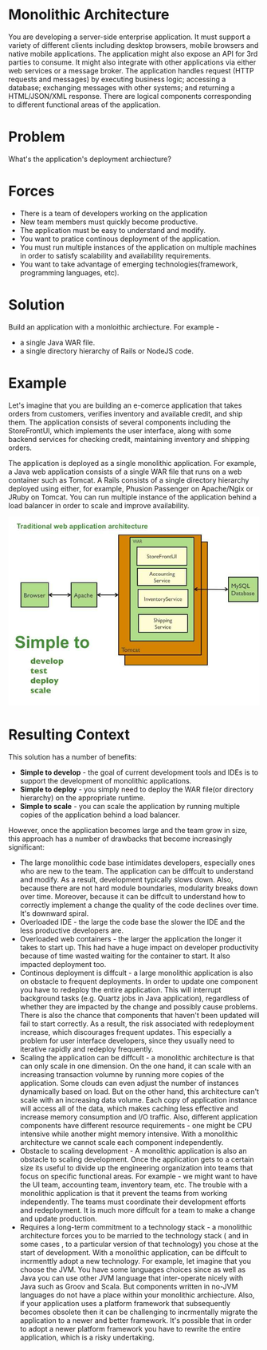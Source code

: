 # Monolithic Architecture
You are developing a server-side enterprise application. It must support a variety of different clients including desktop browsers, mobile browsers and native mobile applications. The application might also expose an API for 3rd parties to consume. It might also integrate with other applications via either web services or a message broker. The application handles request (HTTP requests and messages) by executing business logic; accessing a database; exchanging messages with other systems; and returning a HTML/JSON/XML response. There are logical components corresponding to different functional areas of the application.

# Problem
What's the application's deployment archiecture?

# Forces
- There is a team of developers working on the application
- New team members must quickly become productive.
- The application must be easy to understand and modify.
- You want to pratice continous deployment of the application.
- You must run multiple instances of the application on multiple machines in order to satisfy scalability and availability requirements. 
- You want to take advantage of emerging technologies(framework, programming languages, etc).

# Solution
Build an application with a monloithic archiecture. For example - 
- a single Java WAR file.
- a single directory hierarchy of Rails or NodeJS code.

# Example
Let's imagine that you are building an e-comerce application that takes orders from customers, verifies inventory and available credit, and ship them. The application consists of several components including the StoreFrontUI, which implements the user interface, along with some backend services for checking credit, maintaining inventory and shipping orders.

The application is deployed as a single monolithic application. For example, a Java web application consists of a single WAR file that runs on a web container such as Tomcat. A Rails consists of a single directory hierarchy deployed using either, for example, Phusion Passenger on Apache/Ngix or JRuby on Tomcat. You can run multiple instance of the application behind a load balancer in order to scale and improve availability.

![Decomposing Application](assets/DecomposingApplications.011.jpg)


# Resulting Context
This solution has a number of benefits:
- **Simple to develop** - the goal of current development tools and IDEs is to support the development of monolithic applications.
- **Simple to deploy** - you simply need to deploy the WAR file(or directory hierarchy) on the appropriate runtime.
- **Simple to scale** - you can scale the application by running multiple copies of the application behind a load balancer.

However, once the application becomes large and the team grow in size, this approach has a number of drawbacks that become increasingly significant:
- The large monolithic code base intimidates developers, especially ones who are new to the team. The application can be diffcult to understand and modify. As a result, development typically slows down. Also, because there are not hard module boundaries, modularity breaks down over time. Moreover, because it can be diffcult to understand how to correctly implement a change the quality of the code declines over time. It's downward spiral.
- Overloaded IDE - the large the code base the slower the IDE and the less productive developers are.
- Overloaded web containers - the larger the application the longer it takes to start up. This had have a huge impact on developer productivity because of time wasted waiting for the container to start. It also impacted deployment too.
- Continous deployment is diffcult - a large monolithic application is also on obstacle to frequent deployments. In order to update one component you have to redeploy the entire application. This will interrupt background tasks (e.g. Quartz jobs in Java application), regardless of whether they are impacted by the change and possibly cause problems. There is also the chance that components that haven't been updated will fail to start correctly. As a result, the risk associated with redeployment increase, which discourages frequent updates. This especially a problem for user interface developers, since they usually need to iterative rapidly and redeploy frequently.
- Scaling the application can be diffcult - a monolithic architecture is that can only scale in one dimension. On the one hand, it can scale with an increasing transaction volumne by running more copies of the application. Some clouds can even adjust the number of instances dynamically based on load. But on the other hand, this architecture can't scale with an increasing data volume. Each copy of application instance will access all of the data, which makes caching less effective and increase memory consumption and I/O traffic. Also, different application components have different resource requirements - one might be CPU intensive while another might memory intensive. With a monolithic architecture we cannot scale each component independently.
- Obstacle to scaling development - A monolithic application is also an obstacle to scaling development. Once the application gets to a certain size its useful to divide up the engineering organization into teams that focus on specific functional areas. For example - we might want to have the UI team, accounting team, inventory team, etc. The trouble with a monolithic application is that it prevent the teams from working independently. The teams must coordinate their development efforts and redeployment. It is much more diffcult for a team to make a change and update production.
- Requires a long-term commitment to a technology stack - a monolithic architecture forces you to be married to the technology stack ( and in some cases , to a particular version of that technology) you chose at the start of development. With a monolithic application, can be diffcult to incrmenttly adopt a new technology. For example, let imagine that you choose the JVM. You have some languages choices since as well as Java you can use other JVM language that inter-operate nicely with Java such as Groov and Scala. But components written in no-JVM languages do not have a place within your monolithic archiecture. Also, if your application uses a platform framework that subsequently becomes obsolete then it can be challenging to incrmentally migrate the application to a newer and better framework. It's possible that in order to adopt a newer platform framework you have to rewrite the entire application, which is a risky undertaking.

